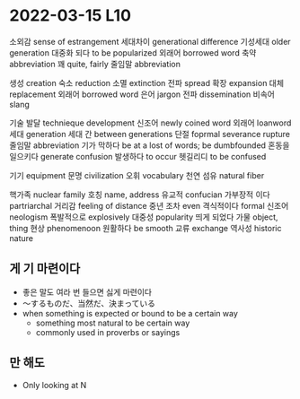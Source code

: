 # 2022-03-15 L10

소외감 sense of estrangement
세대차이 generational difference
기성세대 older generation
대중화 되다 to be popularized
외래어 borrowed word
축약 abbreviation
꽤 quite, fairly
줄임말 abbreviation

생성 creation
숙소 reduction
소멸 extinction
전파 spread
확장 expansion
대체 replacement
외래어 borrowed word
은어 jargon
전파 dissemination
비속어 slang

기술 발달 technieque development
신조어 newly coined word
외래어 loanword
세대 generation
세대 간 between generations
단절 foprmal severance rupture
줄임말 abbreviation
기가 막하다 be at a lost of words; be dumbfounded
혼동을 일으키다 generate confusion
발생하다 to occur
헷길리디 to be confused

기기 equipment
문명 civilization
오휘 vocabulary
천연 섬유 natural fiber 

핵가족 nuclear family
호칭 name, address
유교적 confucian
가부장적 이다 partriarchal
거리감 feeling of distance
중년
조차 even
격식적이다 formal
신조어 neologism
폭발적으로 explosively
대중성 popularity
띄게 되었다
가물 object, thing
현상 phenomenoon
원활하다 be smooth
교류 exchange
역사성 historic nature
## 게 기 마련이다
* 좋은 말도 여라 번 들으면 싫게 마련이다
* ～するものだ、当然だ、決まっている
* when something is expected or bound to be a certain way
  * something most natural to be certain way
  * commonly used in proverbs or sayings

## 만 해도
* Only looking at N